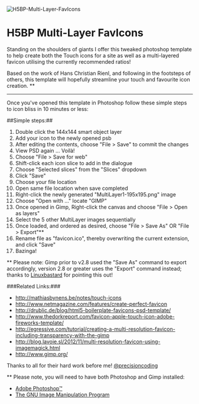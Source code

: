 ![H5BP-Multi-Layer-FavIcons](https://raw.github.com/jonrandahl/H5BP-Multi-Layer-FavIcons/master/images/multilayer.png)

H5BP Multi-Layer FavIcons
=========================

Standing on the shoulders of giants I offer this tweaked photoshop template to help create both the Touch icons for a site as well as a multi-layered favicon utilising the currently recommended ratios!

Based on the work of Hans Christian Rienl, and following in the footsteps of others, this template will hopefully streamline your touch and favourite icon creation. **

---

Once you've opened this template in Photoshop follow these simple steps to icon bliss in 10 minutes or less:

##Simple steps:##
1. Double click the 144x144 smart object layer
2. Add your icon to the newly opened psb
3. After editing the contents, choose "File > Save" to commit the changes 
4. View PSD again ... Voilà!
5. Choose "File > Save for web" 
6. Shift-click each icon slice to add in the dialogue
7. Choose "Selected slices" from the "Slices" dropdown
8. Click "Save"
9. Choose your file location
10. Open same file location when save completed
11. Right-click the newly generated "MultiLayer1-195x195.png" image
12. Choose "Open with ..." locate "GIMP"
13. Once opened in Gimp, Right-click the canvas and choose "File > Open as layers" 
14. Select the 5 other MultiLayer images sequentially
15. Once loaded, and ordered as desired, choose "File > Save As" OR "File > Export"**
16. Rename file as "favicon.ico", thereby overwriting the current extension, and click "Save"
17. Bazinga!

** Please note: Gimp prior to v2.8 used the "Save As" command to export accordingly, version 2.8 or greater uses the "Export" command instead; thanks to [Linuxbastard](https://github.com/linuxbastard) for pointing this out!

###Related Links:###
* http://mathiasbynens.be/notes/touch-icons
* http://www.netmagazine.com/features/create-perfect-favicon
* http://drublic.de/blog/html5-boilerplate-favicons-psd-template/
* http://www.thedorkreport.com/favicon-apple-touch-icon-adobe-fireworks-template/
* http://egressive.com/tutorial/creating-a-multi-resolution-favicon-including-transparency-with-the-gimp
* http://blog.lavoie.sl/2012/11/multi-resolution-favicon-using-imagemagick.html
* http://www.gimp.org/


Thanks to all for their hard work before me!
[@precisioncoding](https://twitter.com/precisioncoding)

** Please note, you will need to have both Photoshop and Gimp installed:
* [Adobe Photoshop&trade;](http://www.adobe.com/products/photoshopfamily.html)
* [The GNU Image Manipulation Program](http://www.gimp.org/)
